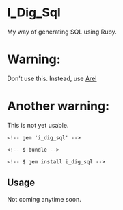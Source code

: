 # I\_Dig\_Sql

My way of generating SQL using Ruby.

# Warning:

Don't use this. Instead, use [Arel](http://github.com/rails/arel)

# Another warning:

This is not yet usable.

<!-- ## Installation -->

<!-- Add this line to your application's Gemfile: -->

    <!-- gem 'i_dig_sql' -->

<!-- And then execute: -->

    <!-- $ bundle -->

<!-- Or install it yourself as: -->

    <!-- $ gem install i_dig_sql -->

## Usage

Not coming anytime soon.




